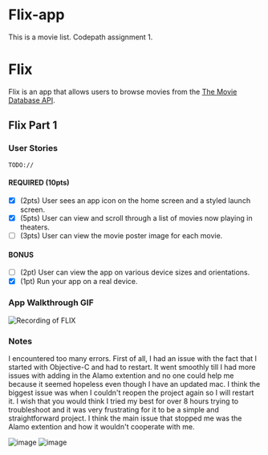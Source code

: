 # Flix-app
This is a movie list. Codepath assignment 1.
# Flix

Flix is an app that allows users to browse movies from the [The Movie Database API](http://docs.themoviedb.apiary.io/#).

## Flix Part 1

### User Stories
`TODO://`

#### REQUIRED (10pts)
- [x] (2pts) User sees an app icon on the home screen and a styled launch screen.
- [x] (5pts) User can view and scroll through a list of movies now playing in theaters.
- [ ] (3pts) User can view the movie poster image for each movie.

#### BONUS
- [ ] (2pt) User can view the app on various device sizes and orientations.
- [x] (1pt) Run your app on a real device.

### App Walkthrough GIF

![Recording of FLIX](https://user-images.githubusercontent.com/70420648/189823112-50534613-18af-4969-b824-65635ba1398b.gif)


### Notes
I encountered too many errors. First of all, I had an issue with the fact that I started with Objective-C and had to restart. It went smoothly till I had more issues with adding in the Alamo extention and no one could help me because it seemed hopeless even though I have an updated mac. I think the biggest issue was when I couldn't reopen the project again so I will restart it. I wish that you would think I tried my best for over 8 hours trying to troubleshoot and it was very frustrating for it to be a simple and straightforward project. I think the main issue that stopped me was the Alamo extention and how it wouldn't cooperate with me.

![image](https://user-images.githubusercontent.com/70420648/189821686-e8632750-0661-48ae-ad9a-9eac92a9943c.png)
![image](https://user-images.githubusercontent.com/70420648/189821804-346e910b-563a-4632-ab46-069f7715c5c0.png)
